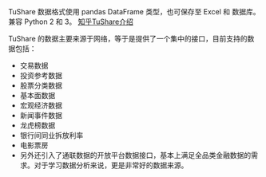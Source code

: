 


TuShare 数据格式使用 pandas DataFrame 类型，也可保存至 Excel 和 数据库。兼容 Python 2 和 3。
[知乎TuShare介绍](https://zhuanlan.zhihu.com/p/21886694)


TuShare 的数据主要来源于网络，等于是提供了一个集中的接口，目前支持的数据包括：

- 交易数据
- 投资参考数据
- 股票分类数据
- 基本面数据
- 宏观经济数据
- 新闻事件数据
- 龙虎榜数据
- 银行间同业拆放利率
- 电影票房
- 另外还引入了通联数据的开放平台数据接口，基本上满足全品类金融数据的需求。对于学习数据分析来说，更是非常好的数据来源。
